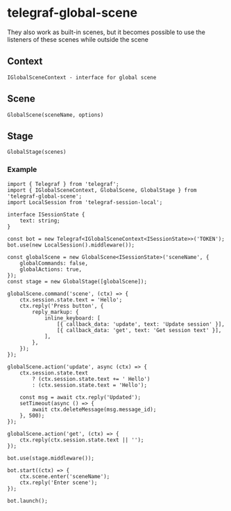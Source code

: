 # telegraf-global-scene

They also work as built-in scenes, but it becomes possible to use the listeners of these scenes while outside the scene

## Context

`IGlobalSceneContext - interface for global scene`

## Scene

`GlobalScene(sceneName, options)`

## Stage 

`GlobalStage(scenes)`


### Example

```code
import { Telegraf } from 'telegraf';
import { IGlobalSceneContext, GlobalScene, GlobalStage } from 'telegraf-global-scene';
import LocalSession from 'telegraf-session-local';

interface ISessionState {
    text: string;
}

const bot = new Telegraf<IGlobalSceneContext<ISessionState>>('TOKEN');
bot.use(new LocalSession().middleware());

const globalScene = new GlobalScene<ISessionState>('sceneName', {
    globalCommands: false,
    globalActions: true,
});
const stage = new GlobalStage([globalScene]);

globalScene.command('scene', (ctx) => {
    ctx.session.state.text = 'Hello';
    ctx.reply('Press button', {
        reply_markup: {
            inline_keyboard: [
                [{ callback_data: 'update', text: 'Update session' }],
                [{ callback_data: 'get', text: 'Get session text' }],
            ],
        },
    });
});

globalScene.action('update', async (ctx) => {
    ctx.session.state.text
        ? (ctx.session.state.text += ' Hello')
        : (ctx.session.state.text = 'Hello');

    const msg = await ctx.reply('Updated');
    setTimeout(async () => {
        await ctx.deleteMessage(msg.message_id);
    }, 500);
});

globalScene.action('get', (ctx) => {
    ctx.reply(ctx.session.state.text || '');
});

bot.use(stage.middleware());

bot.start((ctx) => {
    ctx.scene.enter('sceneName');
    ctx.reply('Enter scene');
});

bot.launch();
```

